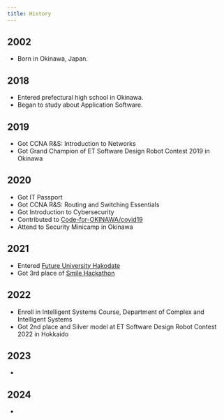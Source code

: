 ```yaml
---
title: History
---
```


## 2002

- Born in Okinawa, Japan.

## 2018

- Entered prefectural high school in Okinawa.
- Began to study about Application Software.

## 2019

- Got CCNA R&S: Introduction to Networks
- Got Grand Champion of ET Software Design Robot Contest 2019 in Okinawa

## 2020

- Got IT Passport
- Got CCNA R&S: Routing and Switching Essentials
- Got Introduction to Cybersecurity
- Contributed to [Code-for-OKINAWA/covid19](https://github.com/Code-for-OKINAWA/covid19)
- Attend to Security Minicamp in Okinawa

## 2021

- Entered [Future University Hakodate](https://www.fun.ac.jp)
- Got 3rd place of [Smile Hackathon](https://sites.google.com/view/smile-hackathon)

## 2022
- Enroll in Intelligent Systems Course, Department of Complex and Intelligent Systems
- Got 2nd place and Silver model at ET Software Design Robot Contest 2022 in Hokkaido

## 2023

- 

## 2024

- 
